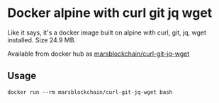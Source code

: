 # Docker alpine with curl git jq wget

Like it says, it's a docker image built on alpine with curl, git, jq, wget installed. Size 24.9 MB.

Available from docker hub as [marsblockchain/curl-git-jq-wget](https://hub.docker.com/r/marsblockchain/curl-git-jq-wget/)

## Usage

    docker run --rm marsblockchain/curl-git-jq-wget bash
